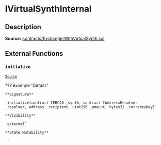 # IVirtualSynthInternal

## Description

**Source:** [contracts/ExchangerWithVirtualSynth.sol](https://github.com/Synthetixio/synthetix/tree/v2.50.0-ovm-alpha/contracts/ExchangerWithVirtualSynth.sol)

## External Functions

### `initialize`

<sub>[Source](https://github.com/Synthetixio/synthetix/tree/v2.50.0-ovm-alpha/contracts/ExchangerWithVirtualSynth.sol#L12)</sub>

??? example "Details"

    **Signature**

    `initialize(contract IERC20 _synth, contract IAddressResolver _resolver, address _recipient, uint256 _amount, bytes32 _currencyKey)`

    **Visibility**

    `external`

    **State Mutability**

    ``
